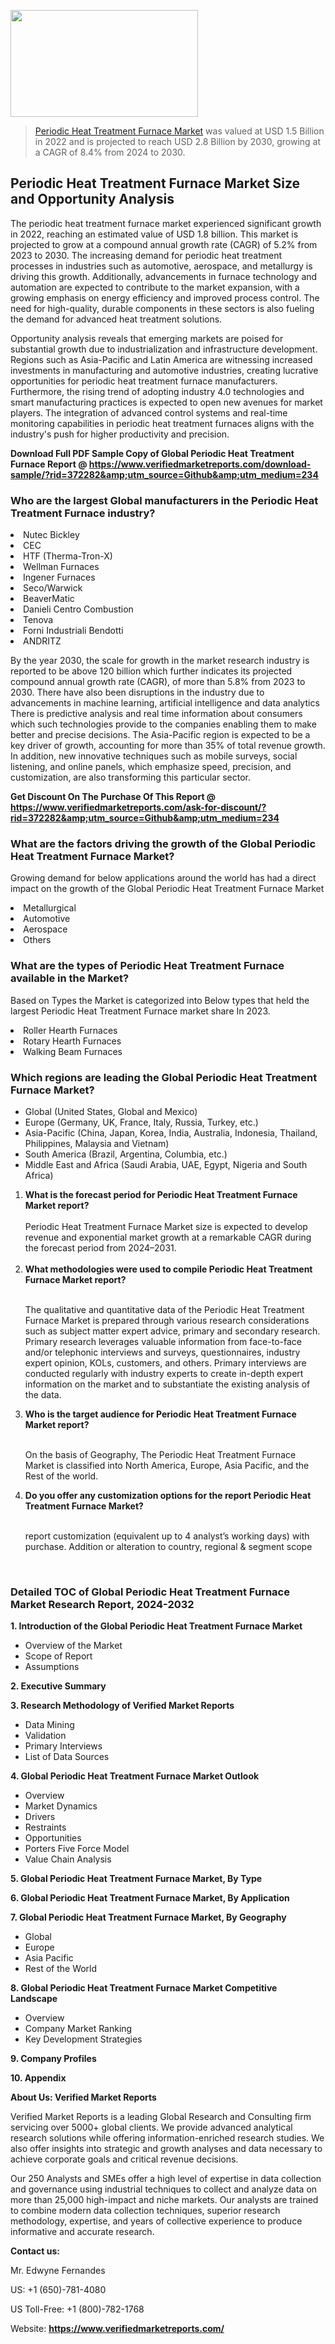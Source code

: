 
<img src="https://ffe5etoiles.com/wp-content/uploads/2024/12/MST1-300x171.png" alt="" width="300" height="171" class="alignnone size-medium wp-image-20088" /><blockquote><p><p><a href="https://www.verifiedmarketreports.com/download-sample/?rid=372282&utm_source=Github&utm_medium=234" target="_blank">Periodic Heat Treatment Furnace Market</a> was valued at USD 1.5 Billion in 2022 and is projected to reach USD 2.8 Billion by 2030, growing at a CAGR of 8.4% from 2024 to 2030.</p></blockquote><p><h2>Periodic Heat Treatment Furnace Market Size and Opportunity Analysis</h2><p>The periodic heat treatment furnace market experienced significant growth in 2022, reaching an estimated value of USD 1.8 billion. This market is projected to grow at a compound annual growth rate (CAGR) of 5.2% from 2023 to 2030. The increasing demand for periodic heat treatment processes in industries such as automotive, aerospace, and metallurgy is driving this growth. Additionally, advancements in furnace technology and automation are expected to contribute to the market expansion, with a growing emphasis on energy efficiency and improved process control. The need for high-quality, durable components in these sectors is also fueling the demand for advanced heat treatment solutions.</p><p>Opportunity analysis reveals that emerging markets are poised for substantial growth due to industrialization and infrastructure development. Regions such as Asia-Pacific and Latin America are witnessing increased investments in manufacturing and automotive industries, creating lucrative opportunities for periodic heat treatment furnace manufacturers. Furthermore, the rising trend of adopting industry 4.0 technologies and smart manufacturing practices is expected to open new avenues for market players. The integration of advanced control systems and real-time monitoring capabilities in periodic heat treatment furnaces aligns with the industry's push for higher productivity and precision.</p></p><p class=""><strong>Download Full PDF Sample Copy of Global Periodic Heat Treatment Furnace Report @ <a href="https://www.verifiedmarketreports.com/download-sample/?rid=372282&amp;utm_source=Github&amp;utm_medium=234" target="_blank">https://www.verifiedmarketreports.com/download-sample/?rid=372282&amp;utm_source=Github&amp;utm_medium=234</a></strong></p><h3 id="" class="">Who are the largest Global manufacturers in the Periodic Heat Treatment Furnace industry?</h3><p><li>Nutec Bickley</li><li> CEC</li><li> HTF (Therma-Tron-X)</li><li> Wellman Furnaces</li><li> Ingener Furnaces</li><li> Seco/Warwick</li><li> BeaverMatic</li><li> Danieli Centro Combustion</li><li> Tenova</li><li> Forni Industriali Bendotti</li><li> ANDRITZ</li></p><div class=""><div class="" dir="" data-message-author-role="" data-message-id="" data-message-model-slug=""><div class=""><div class=""><div class=""><div class="" dir="" data-message-author-role="" data-message-id="" data-message-model-slug=""><div class=""><div class=""><p>By the year 2030, the scale for growth in the market research industry is reported to be above 120 billion which further indicates its projected compound annual growth rate (CAGR), of more than 5.8% from 2023 to 2030. There have also been disruptions in the industry due to advancements in machine learning, artificial intelligence and data analytics There is predictive analysis and real time information about consumers which such technologies provide to the companies enabling them to make better and precise decisions. The Asia-Pacific region is expected to be a key driver of growth, accounting for more than 35% of total revenue growth. In addition, new innovative techniques such as mobile surveys, social listening, and online panels, which emphasize speed, precision, and customization, are also transforming this particular sector.</p><p><strong>Get Discount On The Purchase Of This Report @&nbsp; <a href="https://www.verifiedmarketreports.com/ask-for-discount/?rid=372282&amp;utm_source=Github&amp;utm_medium=234" target="_blank">https://www.verifiedmarketreports.com/ask-for-discount/?rid=372282&amp;utm_source=Github&amp;utm_medium=234</a></strong></p></div></div></div></div></div></div></div></div><h3 id="" class="">What are the factors driving the growth of the Global Periodic Heat Treatment Furnace Market?</h3><p id="" class="">Growing demand for below applications around the world has had a direct impact on the growth of the Global Periodic Heat Treatment Furnace Market</p><p id="" class=""><li>Metallurgical</li><li> Automotive</li><li> Aerospace</li><li> Others</li></p><h3 id="" class="">What are the types of Periodic Heat Treatment Furnace available in the Market?</h3><p id="" class="">Based on Types the Market is categorized into Below types that held the largest Periodic Heat Treatment Furnace market share In 2023.</p><p id="" class=""><li>Roller Hearth Furnaces</li><li> Rotary Hearth Furnaces</li><li> Walking Beam Furnaces</li></p><h3 id="" class="">Which regions are leading the Global Periodic Heat Treatment Furnace Market?</h3><ul><li>Global (United States, Global and Mexico)</li><li>Europe (Germany, UK, France, Italy, Russia, Turkey, etc.)</li><li>Asia-Pacific (China, Japan, Korea, India, Australia, Indonesia, Thailand, Philippines, Malaysia and Vietnam)</li><li>South America (Brazil, Argentina, Columbia, etc.)</li><li>Middle East and Africa (Saudi Arabia, UAE, Egypt, Nigeria and South Africa)</li></ul><p><ol><li><strong>What is the forecast period for Periodic Heat Treatment Furnace Market report?<br /></strong><br /><span data-sheets-root="1" data-sheets-value="{&quot;1&quot;:2,&quot;2&quot;:&quot;XXXX size is expected to develop revenue and exponential market growth at a remarkable CAGR during the forecast period from 2024&ndash;2030.&quot;}" data-sheets-userformat="{&quot;2&quot;:12674,&quot;4&quot;:{&quot;1&quot;:2,&quot;2&quot;:16776960},&quot;10&quot;:2,&quot;11&quot;:0,&quot;15&quot;:&quot;Arial&quot;,&quot;16&quot;:12}">Periodic Heat Treatment Furnace Market size is expected to develop revenue and exponential market growth at a remarkable CAGR during the forecast period from 2024&ndash;2031.</span><br /><br /></li><li><strong>What methodologies were used to compile Periodic Heat Treatment Furnace Market report?<br /><br /></strong><p>The qualitative and quantitative data of the&nbsp;Periodic Heat Treatment Furnace Market is prepared through various research considerations such as subject matter expert advice, primary and secondary research. Primary research leverages valuable information from face-to-face and/or telephonic interviews and surveys, questionnaires, industry expert opinion, KOLs, customers, and others. Primary interviews are conducted regularly with industry experts to create in-depth expert information on the market and to substantiate the existing analysis of the data.&nbsp;</p></li><li><strong>Who is the target audience for Periodic Heat Treatment Furnace Market report?<br /><br /></strong><p>On the basis of Geography, The&nbsp;Periodic Heat Treatment Furnace Market is classified into North America, Europe, Asia Pacific, and the Rest of the world.</p></li><li><strong>Do you offer any customization options for the report Periodic Heat Treatment Furnace Market?<br /><br /></strong><p>report customization (equivalent up to 4 analyst&rsquo;s working days) with purchase. Addition or alteration to country, regional &amp; segment scope</p><p>&nbsp;</p></li></ol></p><h3 id="" class="">Detailed TOC of Global Periodic Heat Treatment Furnace Market Research Report, 2024-2032</h3><p id="" class=""><strong>1. Introduction of the Global Periodic Heat Treatment Furnace Market</strong></p><ul><li>Overview of the Market</li><li>Scope of Report</li><li>Assumptions</li></ul><p id="" class=""><strong>2. Executive Summary</strong></p><p id="" class=""><strong>3. Research Methodology of&nbsp;Verified Market Reports</strong></p><ul><li>Data Mining</li><li>Validation</li><li>Primary Interviews</li><li>List of Data Sources</li></ul><p id="" class=""><strong>4. Global Periodic Heat Treatment Furnace Market Outlook</strong></p><ul><li>Overview</li><li>Market Dynamics</li><li>Drivers</li><li>Restraints</li><li>Opportunities</li><li>Porters Five Force Model</li><li>Value Chain Analysis</li></ul><p id="" class=""><strong>5. Global Periodic Heat Treatment Furnace Market, By&nbsp;Type</strong></p><p id="" class=""><strong>6. Global Periodic Heat Treatment Furnace Market, By Application</strong></p><p id="" class=""><strong>7. Global Periodic Heat Treatment Furnace Market, By Geography</strong></p><ul><li>Global</li><li>Europe</li><li>Asia Pacific</li><li>Rest of the World</li></ul><p id="" class=""><strong>8. Global Periodic Heat Treatment Furnace Market Competitive Landscape</strong></p><ul><li>Overview</li><li>Company Market Ranking</li><li>Key Development Strategies</li></ul><p id="" class=""><strong>9. Company Profiles</strong></p><p id="" class=""><strong>10. Appendix</strong></p><p id="" class=""><strong>About Us: Verified Market Reports</strong></p><p id="" class="">Verified Market Reports is a leading Global Research and Consulting firm servicing over 5000+ global clients. We provide advanced analytical research solutions while offering information-enriched research studies. We also offer insights into strategic and growth analyses and data necessary to achieve corporate goals and critical revenue decisions.</p><p id="" class="">Our 250 Analysts and SMEs offer a high level of expertise in data collection and governance using industrial techniques to collect and analyze data on more than 25,000 high-impact and niche markets. Our analysts are trained to combine modern data collection techniques, superior research methodology, expertise, and years of collective experience to produce informative and accurate research.</p><p id="" class=""><strong>Contact us:</strong></p><p id="" class="">Mr. Edwyne Fernandes</p><p id="" class="">US: +1 (650)-781-4080</p><p id="" class="">US Toll-Free: +1 (800)-782-1768</p><p id="" class="">Website: <a target="" data-test-app-aware-link=""><strong>https://www.verifiedmarketreports.com/</strong></a></p>
